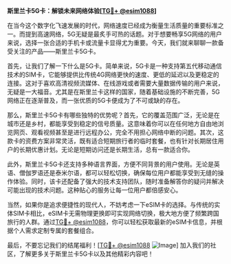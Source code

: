 **斯里兰卡5G卡：解锁未来网络体验[[TG💪+ @esim1088](https://t.me/s/esim1088)]**

在当今这个数字化飞速发展的时代，网络速度已经成为衡量生活质量的重要标准之一。而提到高速网络，5G无疑是最炙手可热的话题。对于想要畅享5G网络的用户来说，选择一张合适的手机卡或流量卡显得尤为重要。今天，我们就来聊聊一款备受关注的产品——斯里兰卡5G卡。

首先，让我们了解一下什么是5G卡。简单来说，5G卡是一种支持第五代移动通信技术的SIM卡，它能够提供比传统4G网络更快的速度、更低的延迟以及更稳定的连接。这对于喜欢高清视频流媒体、在线游戏或者需要大量数据传输的用户来说，无疑是一大福音。尤其是在斯里兰卡这样的国家，随着基础设施的不断完善，5G网络正在逐渐普及，而一张优质的5G卡便成为了不可或缺的存在。

那么，斯里兰卡5G卡有哪些独特的优势呢？首先，它的覆盖范围广泛，无论是在城市还是乡村，都能享受到稳定的信号质量。这意味着你可以在任何地方自由地浏览网页、观看视频甚至是进行远程办公，完全不用担心网络中断的问题。其次，这款卡的资费方案非常灵活，既有适合短期旅行者的临时套餐，也有针对长期居住用户的长期优惠计划。无论是短期访问还是长期生活，总有一款适合你。

此外，斯里兰卡5G卡还支持多种语言界面，方便不同背景的用户使用。无论是英语、僧伽罗语还是泰米尔语，都可以轻松切换，确保每位用户都能享受到无缝的操作体验。同时，该卡还配备了强大的技术支持团队，随时准备解答你的疑问并解决可能出现的技术问题。这种贴心的服务让每一位用户都倍感安心。

当然，如果你是追求便捷性的现代人，不妨考虑一下eSIM卡的选择。与传统的实体SIM卡相比，eSIM卡无需物理更换即可实现网络切换，极大地方便了频繁跨国旅行的人群。通过[TG💪+ @esim1088](https://t.me/s/esim1088)，你可以轻松获取最新的eSIM卡信息，并根据个人需求定制专属的套餐组合。

最后，不要忘记我们的结尾福利！[[TG💪+ @esim1088](https://t.me/s/esim1088) ![Image](https://i.postimg.cc/4NQfJmqS/Snipaste-2025-05-13-00-14-12.png)] 加入我们的社区，了解更多关于斯里兰卡5G卡以及其他精彩内容吧！